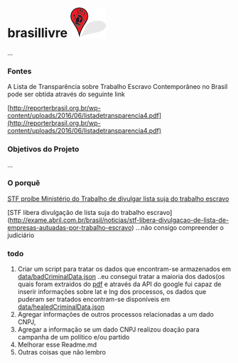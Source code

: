#   brasillivre ![alt text](readme.png "")
...
### Fontes
A Lista de Transparência sobre Trabalho Escravo Contemporâneo no Brasil pode ser obtida através do seguinte link

[http://reporterbrasil.org.br/wp-content/uploads/2016/06/listadetransparencia4.pdf](http://reporterbrasil.org.br/wp-content/uploads/2016/06/listadetransparencia4.pdf)

### Objetivos do Projeto
...
### O porquê
[STF proíbe Ministério do Trabalho de divulgar lista suja do trabalho escravo](http://oglobo.globo.com/economia/negocios/stf-proibe-ministerio-do-trabalho-de-divulgar-lista-suja-do-trabalho-escravo-14944492)


[STF libera divulgação de lista suja do trabalho escravo]
(http://exame.abril.com.br/brasil/noticias/stf-libera-divulgacao-de-lista-de-empresas-autuadas-por-trabalho-escravo)
...não consigo compreender o judiciário


### todo
1. Criar um script para tratar os dados que encontram-se armazenados em [data/badCriminalData.json](data/)
..eu  consegui tratar a maioria dos dados(os quais foram extraidos do [pdf](http://reporterbrasil.org.br/wp-content/uploads/2016/06/listadetransparencia4.pdf) e através da API do google fui capaz de inserir informações sobre lat e lng dos processos, os dados que puderam ser tratados encontram-se disponíveis em [data/healedCriminalData.json](data/)
2. Agregar informações de outros processos relacionadas a um dado CNPJ, 
3. Agregar a informação se um dado CNPJ realizou doação para campanha de um político e/ou partido
4. Melhorar esse Readme.md
5. Outras coisas que não  lembro


